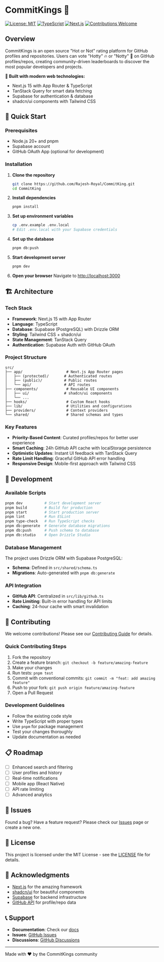 # CommitKings 👑

[![License: MIT](https://img.shields.io/badge/License-MIT-yellow.svg)](https://opensource.org/licenses/MIT)
[![TypeScript](https://img.shields.io/badge/TypeScript-007ACC?logo=typescript&logoColor=white)](https://typescriptlang.org)
[![Next.js](https://img.shields.io/badge/Next.js-000000?logo=next.js&logoColor=white)](https://nextjs.org)
[![Contributions Welcome](https://img.shields.io/badge/contributions-welcome-brightgreen.svg?style=flat)](CONTRIBUTING.md)

## Overview

CommitKings is an open source "Hot or Not" rating platform for GitHub profiles and repositories. Users can vote "Hotty" 🔥 or "Notty" 🧊 on GitHub profiles/repos, creating community-driven leaderboards to discover the most popular developers and projects.

**🚀 Built with modern web technologies:**

- Next.js 15 with App Router & TypeScript
- TanStack Query for smart data fetching
- Supabase for authentication & database
- shadcn/ui components with Tailwind CSS

## 🚀 Quick Start

### Prerequisites

- Node.js 20+ and pnpm
- Supabase account
- GitHub OAuth App (optional for development)

### Installation

1. **Clone the repository**

   ```bash
   git clone https://github.com/Rajesh-Royal/CommitKing.git
   cd CommitKing
   ```

2. **Install dependencies**

   ```bash
   pnpm install
   ```

3. **Set up environment variables**

   ```bash
   cp .env.example .env.local
   # Edit .env.local with your Supabase credentials
   ```

4. **Set up the database**

   ```bash
   pnpm db:push
   ```

5. **Start development server**

   ```bash
   pnpm dev
   ```

6. **Open your browser**
   Navigate to [http://localhost:3000](http://localhost:3000)

## 🏗️ Architecture

### Tech Stack

- **Framework**: Next.js 15 with App Router
- **Language**: TypeScript
- **Database**: Supabase (PostgreSQL) with Drizzle ORM
- **Styling**: Tailwind CSS + shadcn/ui
- **State Management**: TanStack Query
- **Authentication**: Supabase Auth with GitHub OAuth

### Project Structure

```
src/
├── app/                    # Next.js App Router pages
│   ├── (protected)/       # Authenticated routes
│   ├── (public)/          # Public routes
│   └── api/               # API routes
├── components/             # Reusable UI components
│   ├── ui/                # shadcn/ui components
│   └── ...
├── hooks/                  # Custom React hooks
├── lib/                    # Utilities and configurations
├── providers/              # Context providers
└── shared/                 # Shared schemas and types
```

### Key Features

- **Priority-Based Content**: Curated profiles/repos for better user experience
- **Smart Caching**: 24h GitHub API cache with localStorage persistence
- **Optimistic Updates**: Instant UI feedback with TanStack Query
- **Rate Limit Handling**: Graceful GitHub API error handling
- **Responsive Design**: Mobile-first approach with Tailwind CSS

## 🔧 Development

### Available Scripts

```bash
pnpm dev          # Start development server
pnpm build        # Build for production
pnpm start        # Start production server
pnpm lint         # Run ESLint
pnpm type-check   # Run TypeScript checks
pnpm db:generate  # Generate database migrations
pnpm db:push      # Push schema to database
pnpm db:studio    # Open Drizzle Studio
```

### Database Management

The project uses Drizzle ORM with Supabase PostgreSQL:

- **Schema**: Defined in `src/shared/schema.ts`
- **Migrations**: Auto-generated with `pnpm db:generate`

### API Integration

- **GitHub API**: Centralized in `src/lib/github.ts`
- **Rate Limiting**: Built-in error handling for API limits
- **Caching**: 24-hour cache with smart invalidation

## 🤝 Contributing

We welcome contributions! Please see our [Contributing Guide](CONTRIBUTING.md) for details.

### Quick Contributing Steps

1. Fork the repository
2. Create a feature branch: `git checkout -b feature/amazing-feature`
3. Make your changes
4. Run tests: `pnpm test`
5. Commit with conventional commits: `git commit -m "feat: add amazing feature"`
6. Push to your fork: `git push origin feature/amazing-feature`
7. Open a Pull Request

### Development Guidelines

- Follow the existing code style
- Write TypeScript with proper types
- Use `pnpm` for package management
- Test your changes thoroughly
- Update documentation as needed

## 📋 Roadmap

- [ ] Enhanced search and filtering
- [ ] User profiles and history
- [ ] Real-time notifications
- [ ] Mobile app (React Native)
- [ ] API rate limiting
- [ ] Advanced analytics

## 🐛 Issues

Found a bug? Have a feature request? Please check our [Issues](https://github.com/Rajesh-Royal/CommitKing/issues) page or create a new one.

## 📄 License

This project is licensed under the MIT License - see the [LICENSE](LICENSE) file for details.

## 🙏 Acknowledgments

- [Next.js](https://nextjs.org) for the amazing framework
- [shadcn/ui](https://ui.shadcn.com) for beautiful components
- [Supabase](https://supabase.com) for backend infrastructure
- [GitHub API](https://docs.github.com/en/rest) for profile/repo data

## 📞 Support

- **Documentation**: Check our [docs](docs/)
- **Issues**: [GitHub Issues](https://github.com/Rajesh-Royal/CommitKing/issues)
- **Discussions**: [GitHub Discussions](https://github.com/Rajesh-Royal/CommitKing/discussions)

---

Made with ❤️ by the CommitKings community
